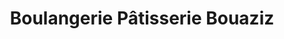 ---
title: "Boulangerie Pâtisserie Bouaziz"
url: /tremblay-en-france/boulangerie-patisserie-bouaziz/
shop: Bäckerei
---